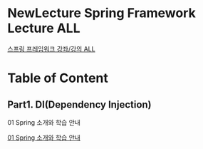 # NewLecture Spring Framework Lecture ALL

[스프링 프레임워크 강좌/강의 ALL](https://www.youtube.com/playlist?list=PLq8wAnVUcTFUHYMzoV2RoFoY2HDTKru3T)

# Table of Content

## Part1. DI(Dependency Injection)

01 Spring 소개와 학습 안내

[01 Spring 소개와 학습 안내](https://github.com/Jinuk93/TIL/blob/master/Spring/Spring%20Framework%20ALL/docs/01%20Spring%20%EC%86%8C%EA%B0%9C%EC%99%80%20%ED%95%99%EC%8A%B5%20%EC%95%88%EB%82%B4.md)
